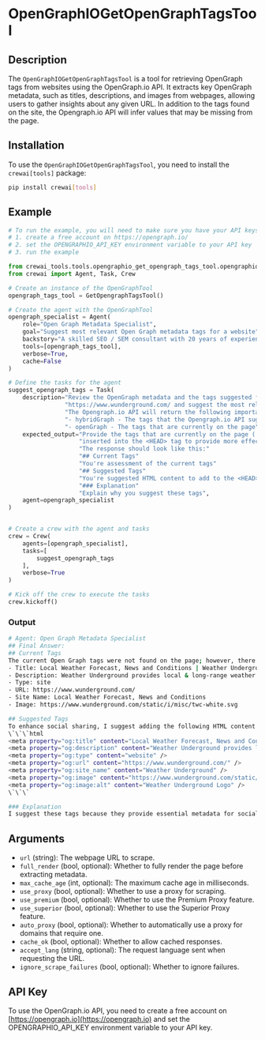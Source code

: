 # OpenGraphIOGetOpenGraphTagsTool

## Description

The `OpenGraphIOGetOpenGraphTagsTool` is a tool for retrieving OpenGraph tags from websites using the OpenGraph.io API. 
It extracts key OpenGraph metadata, such as titles, descriptions, and images from webpages, allowing users to gather 
insights about any given URL.  In addition to the tags found on the site, the Opengraph.io API will infer values
that may be missing from the page.

## Installation

To use the `OpenGraphIOGetOpenGraphTagsTool`, you need to install the `crewai[tools]` package:

```sh
pip install crewai[tools]
```

## Example

```python
# To run the example, you will need to make sure you have your API keys set.
# 1. create a free account on https://opengraph.io/
# 2. set the OPENGRAPHIO_API_KEY environment variable to your API key
# 3. run the example

from crewai_tools.tools.opengraphio_get_opengraph_tags_tool.opengraphio_get_opengraph_tags_tool import GetOpengraphTagsTool
from crewai import Agent, Task, Crew

# Create an instance of the OpenGraphTool
opengraph_tags_tool = GetOpengraphTagsTool()

# Create the agent with the OpenGraphTool
opengraph_specialist = Agent(
    role="Open Graph Metadata Specialist",
    goal="Suggest most relevant Open Graph metadata tags for a website",
    backstory="A skilled SEO / SEM consultant with 20 years of experience.",
    tools=[opengraph_tags_tool],
    verbose=True,
    cache=False
)

# Define the tasks for the agent
suggest_opengraph_tags = Task(
    description="Review the OpenGraph metadata and the tags suggested from the Opengraph.io API for "
                "https://www.wunderground.com/ and suggest the most relevant Open Graph metadata tags.  "
                "The Opengraph.io API will return the following important properties:"
                "- hybridGraph - The tags that the Opengraph.io API suggests for the page"
                "- openGraph - The tags that are currently on the page",
    expected_output="Provide the tags that are currently on the page ('openGraph' property) and suggest HTML to be "
                    "inserted into the <HEAD> tag to provide more effective tags for sharing on social websites. "
                    "The response should look like this:"
                    "## Current Tags"
                    "You're assessment of the current tags"
                    "## Suggested Tags"
                    "You're suggested HTML content to add to the <HEAD> tag"
                    "### Explanation"
                    "Explain why you suggest these tags",
    agent=opengraph_specialist
)


# Create a crew with the agent and tasks
crew = Crew(
    agents=[opengraph_specialist],
    tasks=[
        suggest_opengraph_tags
    ],
    verbose=True
)

# Kick off the crew to execute the tasks
crew.kickoff()

```
### Output
```bash
# Agent: Open Graph Metadata Specialist
## Final Answer: 
## Current Tags  
The current Open Graph tags were not found on the page; however, there are inferred tags based on the content extracted:  
- Title: Local Weather Forecast, News and Conditions | Weather Underground  
- Description: Weather Underground provides local & long-range weather forecasts, weather reports, maps & tropical weather conditions for locations worldwide  
- Type: site  
- URL: https://www.wunderground.com/  
- Site Name: Local Weather Forecast, News and Conditions  
- Image: https://www.wunderground.com/static/i/misc/twc-white.svg  

## Suggested Tags  
To enhance social sharing, I suggest adding the following HTML content to the `<HEAD>` tag:  
\`\`\`html
<meta property="og:title" content="Local Weather Forecast, News and Conditions | Weather Underground" />  
<meta property="og:description" content="Weather Underground provides local & long-range weather forecasts, weather reports, maps & tropical weather conditions for locations worldwide" />  
<meta property="og:type" content="website" />  
<meta property="og:url" content="https://www.wunderground.com/" />  
<meta property="og:site_name" content="Weather Underground" />  
<meta property="og:image" content="https://www.wunderground.com/static/i/misc/twc-white.svg" />  
<meta property="og:image:alt" content="Weather Underground Logo" />  
\`\`\`

### Explanation  
I suggest these tags because they provide essential metadata for social platforms to display rich previews when the link to Weather Underground is shared. Including a specific image (`og:image`) enhances the visual appeal, while a clear and concise title and description (`og:title` and `og:description`) can help engage users and improve click-through rates. These elements ensure that the page is represented accurately and attractively on social media, which is crucial for driving traffic and improving user engagement.

```

## Arguments
- `url` (string): The webpage URL to scrape.
- `full_render` (bool, optional): Whether to fully render the page before extracting metadata.
- `max_cache_age` (int, optional): The maximum cache age in milliseconds.
- `use_proxy` (bool, optional): Whether to use a proxy for scraping.
- `use_premium` (bool, optional): Whether to use the Premium Proxy feature.
- `use_superior` (bool, optional): Whether to use the Superior Proxy feature.
- `auto_proxy` (bool, optional): Whether to automatically use a proxy for domains that require one.
- `cache_ok` (bool, optional): Whether to allow cached responses.
- `accept_lang` (string, optional): The request language sent when requesting the URL.
- `ignore_scrape_failures` (bool, optional): Whether to ignore failures.

## API Key
To use the OpenGraph.io API, you need to create a free account on [https://opengraph.io](https://opengraph.io) and set 
the OPENGRAPHIO_API_KEY environment variable to your API key.

